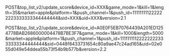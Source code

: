 POST&top_list_v2/update_score&device_id=XXX&game_mode=1&kill=1&length=35&market=apple&platform=1&push_channel=1&push_id=111111111222222223333333344444444&sid=XXX&uid=XXX&version=2.1


POST&top_list_v2/update_score&device_id=A0E0F5EB70764439A201ED1254778BAB2686000004478B7BE3F7&game_mode=1&kill=1000&length=5000&market=apple&platform=1&push_channel=1&push_id=111111111222222223333333344444444&sid=0448f8433731654c80a9ae47c24ad165&uid=02e055d049e54ddea55b73f54b9b577b&version=2.2
